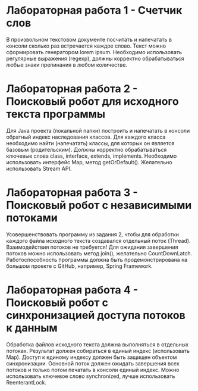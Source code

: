 # Лабораторная работа 1 - Счетчик слов
В произвольном текстовом документе посчитать и напечатать в консоли сколько раз встречается каждое слово. Текст можно сформировать генератором lorem ipsum. Необходимо использовать регулярные выражения (regexp), должны корректно обрабатываться любые знаки препинания в любом количестве.

# Лабораторная работа 2 - Поисковый робот для исходного текста программы
Для Java проекта (локальной папки) построить и напечатать в консоли обратный индекс наследования классов. Для каждого класса необходимо найти (напечатать) классы, для которых он является базовым (родительским). Должны корректно обрабатываться ключевые слова class, interface, extends, implements. Необходимо использовать интерфейс Map, метод getOrDefault(). Желательно использовать Stream API.


# Лабораторная работа 3 - Поисковый робот с независимыми потоками
Усовершенствовать программу из задания 2, чтобы для обработки каждого файла исходного текста создавался отдельный поток (Thread). Взаимодействия потоков не требуется! Для ожидания завершения потоков можно использовать метод join(), желательно CountDownLatch. Работоспособность программы должна быть продемонстрирована на большом проекте с GitHub, например, Spring Framework.

# Лабораторная работа 4 - Поисковый робот с синхронизацией доступа потоков к данным
Обработка файлов исходного текста должна выполняться в отдельных потоках. Результат должен собираться в единый индекс (использовать Map). Доступ к единому индексу должен быть защищен объектом синхронизации. Основной поток должен ожидать завершения всех потоков и только потом печатать в консоли единый индекс. Можно использовать ключевое слово synchronized, лучше использовать ReenterantLock.
